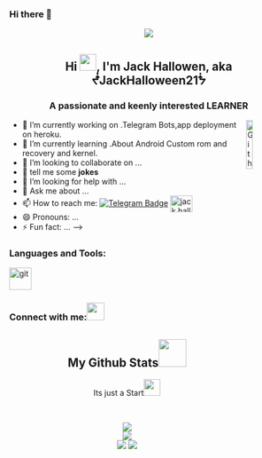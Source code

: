 ### Hi there 👋
<p align="center">
<img src="https://github.com/jackhallloween21/jackhallloween21/blob/main/wallpapersden.com_k-talking-to-the-moon_3840x2160.jpg" />
</p align="center">
<h2 align="center">Hi <img src="https://raw.githubusercontent.com/MartinHeinz/MartinHeinz/master/wave.gif" width="30px">, I'm Jack Hallowen, aka ᖫJackHalloween21ᖭ</h2>
<h3 align="center">A passionate and keenly interested LEARNER</h3>
<img width="15%" align="right" alt="Github Image" src="https://free4kwallpapers.com/uploads/originals/2020/06/05/a-bust-with-a-skull-mask-and-neon-lights-oc-wallpaper.jpg" />

- 🔭 I’m currently working on .Telegram Bots,app deployment on heroku.
- 🌱 I’m currently learning .About Android Custom rom and recovery and kernel.
- 👯 I’m looking to collaborate on ...
- 💬 tell me some **jokes**
- 🤔 I’m looking for help with ...
- 💬 Ask me about ...
- 📫 How to reach me: [![Telegram Badge](https://img.shields.io/badge/-Telegram-0088CC?style=flat&logo=Telegram&logoColor=white)](https://t.me/lucifermorningstardevil699) <a href="https://www.instagram.com/jack.halloween21/" target="blank"><img align="center" src="https://cdn.jsdelivr.net/npm/simple-icons@3.0.1/icons/instagram.svg" alt="jack.halloween21" height="30" width="40" /></a>
- 😄 Pronouns: ...
- ⚡ Fun fact: ...
-->

</p>
<h3 align="left">Languages and Tools:</h3>
<p align="left"> <a href="https://git-scm.com/" target="_blank"> <img src="https://www.vectorlogo.zone/logos/git-scm/git-scm-icon.svg" alt="git" width="40" height="40"/> </a> </p>

<h3 align="left">Connect with me:<img src="https://github.com/TheDudeThatCode/TheDudeThatCode/blob/master/Assets/Handshake.gif" height="32px"></h3>
<p align="left">
<h2 align="center">
  My Github Stats<img src="https://media.giphy.com/media/VgCDAzcKvsR6OM0uWg/giphy.gif" width="50">
</h2>
<p align="center">
  Its just a Start<img src="https://thumbs.dreamstime.com/b/rocket-space-planet-earth-vector-illustration-design-94427506.jpg" width="30">
</p>
<br>
<p align = "center">
  <img  src = "https://github-readme-stats.vercel.app/api?username=jackhalloween&count_private=true&show_icons=true&theme=radical&line_height=27">
  <br>
<img src = "https://github-readme-stats.vercel.app/api/top-langs/?username=anuraghazra&layout=compact&theme=radical">
  <br>
   <img src = "https://activity-graph.herokuapp.com/graph?username=jackhalloween&theme=react-dark&hide_border=true&area=true&color=F14199&line=EB3C7E&area_color=7C4E62" />
  
 <img  src="https://github-readme-streak-stats.herokuapp.com/?user=DenverCoder1&show_icons=true&locale=en&layout=compact&theme=radical&line_height=0&currStreakNum=2FD3EB&fire=pink&sideLabels=F00&date_format=([Y.]n.j)" />
</p> 
